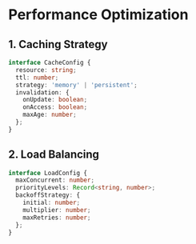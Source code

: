 
# Performance Optimization

## 1. Caching Strategy
```typescript
interface CacheConfig {
  resource: string;
  ttl: number;
  strategy: 'memory' | 'persistent';
  invalidation: {
    onUpdate: boolean;
    onAccess: boolean;
    maxAge: number;
  };
}
```

## 2. Load Balancing
```typescript
interface LoadConfig {
  maxConcurrent: number;
  priorityLevels: Record<string, number>;
  backoffStrategy: {
    initial: number;
    multiplier: number;
    maxRetries: number;
  };
}
```
